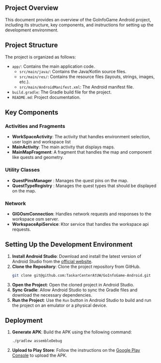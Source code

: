 
## Project Overview
This document provides an overview of the GoInfoGame Android project, including its structure, key components, and instructions for setting up the development environment.

## Project Structure
The project is organized as follows:

- `app/`: Contains the main application code.
  - `src/main/java/`: Contains the Java/Kotlin source files.
  - `src/main/res/`: Contains the resource files (layouts, strings, images, etc.).
  - `src/main/AndroidManifest.xml`: The Android manifest file.
- `build.gradle`: The Gradle build file for the project.
- `README.md`: Project documentation.

## Key Components
### Activities and Fragments
- **WorkSpaceActivity**: The activity that handles environment selection, user login and workspace list
- **MainActivity**: The main activity that displays maps.
- **MainMapFragment**: A fragment that handles the map and component like quests and geometry.

### Utility Classes
- **QuestPinsManager** : Manages the quest pins on the map.
- **QuestTypeRegistry** : Manages the quest types that should be displayed on the map.

### Network
- **GIGOsmConnection**: Handles network requests and responses to the workspace osm server.
- **WorkspaceApiService**: Ktor service that handles the workspace api requests.

## Setting Up the Development Environment
1. **Install Android Studio**: Download and install the latest version of Android Studio from the [official website](https://developer.android.com/studio).
2. **Clone the Repository**: Clone the project repository from GitHub.
   ```sh
   git clone git@github.com:TaskarCenterAtUW/GoInfoGame-Android.git
   ```
3. **Open the Project**: Open the cloned project in Android Studio.
4. **Sync Gradle**: Allow Android Studio to sync the Gradle files and download the necessary dependencies.
5. **Run the Project**: Use the `Run` button in Android Studio to build and run the project on an emulator or a physical device.

## Deployment
1. **Generate APK**: Build the APK using the following command:
   ```sh
   ./gradlew assembleDebug
   ```
2. **Upload to Play Store**: Follow the instructions on the [Google Play Console](https://play.google.com/console) to upload the APK.

